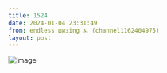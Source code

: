 ```yaml
---
title: 1524
date: 2024-01-04 23:31:49
from: endless шизing ⍼ (channel1162404975)
layout: post
---
```


![image](photos/photo_207@04-01-2024_23-31-49.jpg)



